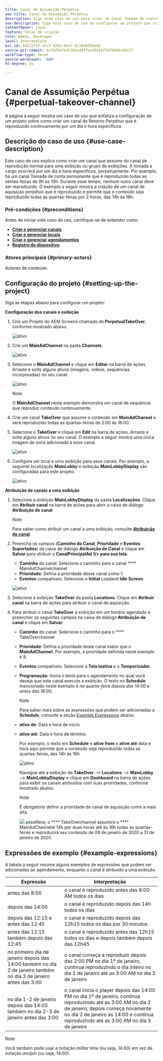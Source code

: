 ```yaml
---
title: Canal de Assumição Perpétua
seo-title: Canal de Assumição Perpétua
description: Siga este caso de uso para criar um Canal Tomada de Controle Perpétuo.
seo-description: Siga este caso de uso ao configurar um projeto que crie um canal de Retorno Perpétuo que será reproduzido por um dia e hora específicos continuamente.
contentOwner: jsyal
feature: Telas de criação
role: Admin, Developer
level: Intermediate
exl-id: 5d112f33-a7cf-415e-9ea7-dc18a0356a8d
source-git-commit: acf925b7e4f3bba44ffee26919f7078dd9c491ff
workflow-type: tm+mt
source-wordcount: '860'
ht-degree: 1%

---
```


# Canal de Assumição Perpétua {#perpetual-takeover-channel}

A página a seguir mostra um caso de uso que enfatiza a configuração de um projeto sobre como criar um canal de Retorno Perpétuo que é reproduzido continuamente por um dia e hora específicos.

## Descrição do caso de uso {#use-case-description}

Este caso de uso explica como criar um canal que *assume* do canal de reprodução normal para uma exibição ou grupo de exibições. A tomada a cargo ocorrerá por um dia e hora específicos, perpetuamente.
Por exemplo, há um canal Tomada de conta permanente que é reproduzido todas as sextas-feiras de 9h às 10h. Durante esse tempo, nenhum outro canal deve ser reproduzido. O exemplo a seguir mostra a criação de um canal de aquisição perpétuo que é reproduzido e permite que o conteúdo seja reproduzido todas as quartas-feiras por 2 horas, das 14h às 16h.

### Pré-condições {#preconditions}

Antes de iniciar este caso de uso, certifique-se de entender como:

* **[Criar e gerenciar canais](managing-channels.md)**
* **[Criar e gerenciar locais](managing-locations.md)**
* **[Criar e gerenciar agendamentos](managing-schedules.md)**
* **[Registro do dispositivo](device-registration.md)**

### Atores principais {#primary-actors}

Autores de conteúdo

## Configuração do projeto {#setting-up-the-project}

Siga as etapas abaixo para configurar um projeto:

**Configuração dos canais e exibição**

1. Crie um Projeto do AEM Screens chamado de **PerpetualTakeOver**, conforme mostrado abaixo.

   ![ativo](assets/p_usecase1.png)

1. Crie um **MainAdChannel** na pasta **Channels**.

   ![ativo](assets/p_usecase2.png)

1. Selecione o **MainAdChannel** e clique em **Editar** na barra de ações. Arraste e solte alguns ativos (imagens, vídeos, sequências incorporadas) no seu canal.

   ![ativo](assets/p_usecase3.png)


   >[!NOTE]
   >O **MainAdChannel** neste exemplo demonstra um canal de sequência que reproduz conteúdo continuamente.

1. Crie um canal **TakeOver** que assume o conteúdo em **MainAdChannel** e será reproduzido todas as quartas-feiras de 2:00 às 16:00.

1. Selecione o **TakeOver** e clique em **Edit** na barra de ações. Arraste e solte alguns ativos no seu canal. O exemplo a seguir mostra uma única imagem de zona adicionada a esse canal.

   ![ativo](assets/p_usecase4.png)

1. Configure um local e uma exibição para seus canais. Por exemplo, a seguinte localização **MainLobby** e exibição **MainLobbyDisplay** são configuradas para este projeto.

   ![ativo](assets/p_usecase5.png)

**Atribuição de canais a uma exibição**

1. Selecione a exibição **MainLobbyDisplay** da pasta **Localizações**. Clique em **Atribuir canal** na barra de ações para abrir a caixa de diálogo **Atribuição de canal**.

   >[!NOTE]
   >Para saber como atribuir um canal a uma exibição, consulte **[Atribuição de canal](channel-assignment.md)**.

1. Preencha os campos (**Caminho do Canal**, **Prioridade** e **Eventos Suportados**) da caixa de diálogo **Atribuição de Canal** e clique em **Salvar** para atribuir o **CanalPrincipalAd 1/> para sua tela.**

   * **Caminho** do canal: Selecione o caminho para o canal  **** MainAdChannelchannel
   * **Prioridade**: Defina a prioridade desse canal como 1.
   * **Eventos** compatíveis: Selecione o  **Initial** Loadand  **Idle Screen**.

   ![ativo](assets/p_usecase6.png)

1. Selecione a exibição **TakeOver** da pasta **Locations**. Clique em **Atribuir canal** na barra de ações para atribuir o canal de aquisição.

1. Para atribuir o canal **TakeOver** à exibição em um horário agendado e preencher os seguintes campos na caixa de diálogo **Atribuição de canal** e clique em **Salvar**:

   * **Caminho** do canal: Selecione o caminho para o  **** TakeOverchannel
   * **Prioridade**: Defina a prioridade deste canal maior que o  **MainAdChannel**. Por exemplo, a prioridade definida neste exemplo é 8.
   * **Eventos** compatíveis: Selecione a  **Tela inativa** e o  **Temporizador**.
   * **Programação**: Insira o texto para o agendamento no qual você deseja que este canal execute a exibição. O texto no **Schedule** mencionado neste exemplo é *na quarta-feira depois das 14:00 e antes das 16:00*.

      >[!NOTE]
      >Para saber mais sobre as expressões que podem ser adicionadas a **Schedule**, consulte a seção [Example Expressions](#example-expressions) abaixo.
   * **ativo de**: Data e hora de início.
   * **ativo até**: Data e hora de término.

      Por exemplo, o texto em **Schedule** e **ative from** e **ative até** data e hora aqui permite que o conteúdo seja reproduzido todas as quartas-feiras, das 14h às 16h.


      ![ativo](assets/p_usecase7.png)

      Navegue até a exibição de **TakeOver** —> **Locations** —> **MainLobby** —> **MainLobbyDisplay** e clique em **Dashboard** na barra de ações para exibir os canais atribuídos com suas prioridades, conforme mostrado abaixo.

      >[!NOTE]
      >É obrigatório definir a prioridade do canal de aquisição como a mais alta.

      ![](assets/p_usecase8.png)
assetNow, o  **** TakeOverchannel assumirá o  **** MainAdChannelat 14h por duas horas até às 16h todas as quartas-feiras e reproduzirá seu conteúdo de 09 de janeiro de 2020 a 31 de janeiro de 2020.

## Expressões de exemplo {#example-expressions}

A tabela a seguir resume alguns exemplos de expressões que podem ser adicionadas ao agendamento, enquanto o canal é atribuído a uma exibição.

| **Expressão** | **Interpretação** |
|---|---|
| antes das 8:00 | o canal é reproduzido antes das 8:00 AM todos os dias |
| depois das 14:00 | o canal é reproduzido depois das 14h todos os dias |
| depois das 12:15 e antes das 12:45 | o canal é reproduzido depois das 12h15 todos os dias por 30 minutos |
| antes das 12:15 também depois das 12:45 | o canal é reproduzido antes das 12h15 todos os dias e depois também depois das 12h45 |
| no primeiro dia de janeiro depois das 14:00 também no dia 2 de janeiro também no dia 3 de janeiro antes das 3:00 | o canal começa a reproduzir depois das 2:00 PM no dia 1º de janeiro, continua reproduzindo o dia inteiro no dia 2 de janeiro até as 3:00 AM no dia 3 de janeiro |
| no dia 1-2 de janeiro depois das 14:00 também no dia 2-3 de janeiro antes das 3:00 | o canal inicia o player depois das 14:00 PM no dia 1º de janeiro, continua reproduzindo até as 3:00 AM no dia 2 de janeiro, depois começa novamente no dia 2 de janeiro às 14:00 e continua reproduzindo até as 3:00 AM no dia 3 de janeiro |

>[!NOTE]
>
>Você também pode usar a notação _militar time_ (ou seja, 14:00) em vez da notação *am/pm* (ou seja, 14:00).
